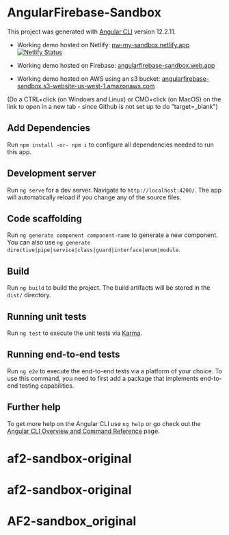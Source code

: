# AngularFirebase-Sandbox

This project was generated with [Angular CLI](https://github.com/angular/angular-cli) version 12.2.11.

 - Working demo hosted on Netlify: <a href="https://pw-my-sandbox.netlify.app/" target="_blank">pw-my-sandbox.netlify.app</a> 
&nbsp;&nbsp;&nbsp;&nbsp;&nbsp;&nbsp;[![Netlify Status](https://api.netlify.com/api/v1/badges/1f3b5ab7-a56b-477b-be5c-7a25b0b5a7bd/deploy-status)](https://app.netlify.com/sites/pw-my-sandbox/deploys)

 - Working demo hosted on Firebase: <a href="https://angularfirebase-sandbox.web.app/" target="_blank">angularfirebase-sandbox.web.app</a> 

 - Working demo hosted on AWS using an s3 bucket: <a href="http://angularfirebase-sandbox.s3-website-us-west-1.amazonaws.com/" target="_blank">angularfirebase-sandbox.s3-website-us-west-1.amazonaws.com</a>

(Do a CTRL+click (on Windows and Linux) or CMD+click (on MacOS) on the link to open in a new tab - since Github is not set up to do "target=_blank")

## Add Dependencies

Run `npm install -or- npm i` to configure all dependencies needed to run this app.

## Development server

Run `ng serve` for a dev server. Navigate to `http://localhost:4200/`. The app will automatically reload if you change any of the source files.

## Code scaffolding

Run `ng generate component component-name` to generate a new component. You can also use `ng generate directive|pipe|service|class|guard|interface|enum|module`.

## Build

Run `ng build` to build the project. The build artifacts will be stored in the `dist/` directory.

## Running unit tests

Run `ng test` to execute the unit tests via [Karma](https://karma-runner.github.io).

## Running end-to-end tests

Run `ng e2e` to execute the end-to-end tests via a platform of your choice. To use this command, you need to first add a package that implements end-to-end testing capabilities.

## Further help

To get more help on the Angular CLI use `ng help` or go check out the [Angular CLI Overview and Command Reference](https://angular.io/cli) page.
# af2-sandbox-original
# af2-sandbox-original
# AF2-sandbox_original
